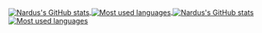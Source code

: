 <!--Stats (light mode) -->
<a href="https://github.com/anuraghazra/github-readme-stats">
  <img align="center" alt="Nardus's GitHub stats" src="https://github-readme-stats.vercel.app/api?username=nardus&count_private=true&show_icons=true&theme=default#gh-light-mode-only" />
</a>
<a href="https://github.com/anuraghazra/convoychat">
  <img align="center" alt="Most used languages" src="https://github-readme-stats.vercel.app/api/top-langs/?username=nardus&count_private=true&exclude_repo=nardusmollentze.com&layout=compact&theme=default#gh-light-mode-only" />
</a>

<!--Stats (dark mode) -->
<a href="https://github.com/anuraghazra/github-readme-stats">
  <img align="center" alt="Nardus's GitHub stats" src="https://github-readme-stats.vercel.app/api?username=nardus&count_private=true&show_icons=true&theme=dark#gh-dark-mode-only" />
</a>
<a href="https://github.com/anuraghazra/convoychat">
  <img align="center" alt="Most used languages" src="https://github-readme-stats.vercel.app/api/top-langs/?username=nardus&count_private=true&exclude_repo=nardusmollentze.com&layout=compact&theme=dark#gh-dark-mode-only" />
</a>
